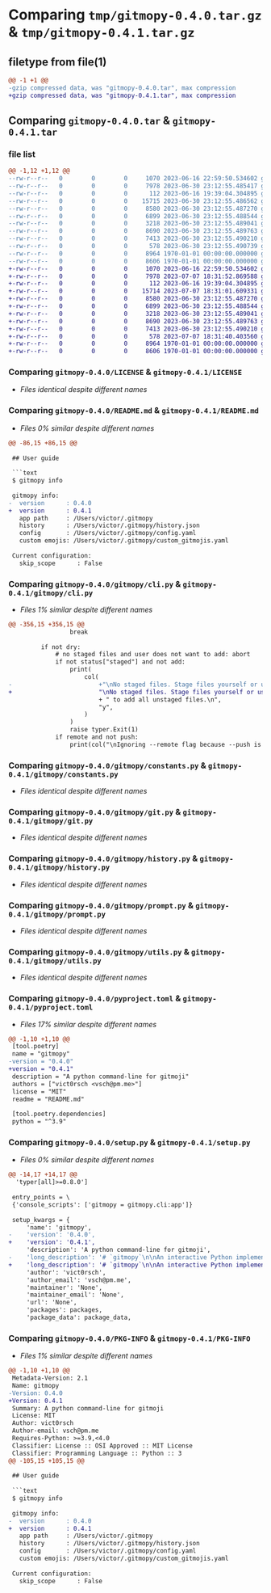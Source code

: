 # Comparing `tmp/gitmopy-0.4.0.tar.gz` & `tmp/gitmopy-0.4.1.tar.gz`

## filetype from file(1)

```diff
@@ -1 +1 @@
-gzip compressed data, was "gitmopy-0.4.0.tar", max compression
+gzip compressed data, was "gitmopy-0.4.1.tar", max compression
```

## Comparing `gitmopy-0.4.0.tar` & `gitmopy-0.4.1.tar`

### file list

```diff
@@ -1,12 +1,12 @@
--rw-r--r--   0        0        0     1070 2023-06-16 22:59:50.534602 gitmopy-0.4.0/LICENSE
--rw-r--r--   0        0        0     7978 2023-06-30 23:12:55.485417 gitmopy-0.4.0/README.md
--rw-r--r--   0        0        0      112 2023-06-16 19:39:04.304895 gitmopy-0.4.0/gitmopy/__init__.py
--rw-r--r--   0        0        0    15715 2023-06-30 23:12:55.486562 gitmopy-0.4.0/gitmopy/cli.py
--rw-r--r--   0        0        0     8580 2023-06-30 23:12:55.487270 gitmopy-0.4.0/gitmopy/constants.py
--rw-r--r--   0        0        0     6899 2023-06-30 23:12:55.488544 gitmopy-0.4.0/gitmopy/git.py
--rw-r--r--   0        0        0     3218 2023-06-30 23:12:55.489041 gitmopy-0.4.0/gitmopy/history.py
--rw-r--r--   0        0        0     8690 2023-06-30 23:12:55.489763 gitmopy-0.4.0/gitmopy/prompt.py
--rw-r--r--   0        0        0     7413 2023-06-30 23:12:55.490210 gitmopy-0.4.0/gitmopy/utils.py
--rw-r--r--   0        0        0      578 2023-06-30 23:12:55.490739 gitmopy-0.4.0/pyproject.toml
--rw-r--r--   0        0        0     8964 1970-01-01 00:00:00.000000 gitmopy-0.4.0/setup.py
--rw-r--r--   0        0        0     8606 1970-01-01 00:00:00.000000 gitmopy-0.4.0/PKG-INFO
+-rw-r--r--   0        0        0     1070 2023-06-16 22:59:50.534602 gitmopy-0.4.1/LICENSE
+-rw-r--r--   0        0        0     7978 2023-07-07 18:31:52.869588 gitmopy-0.4.1/README.md
+-rw-r--r--   0        0        0      112 2023-06-16 19:39:04.304895 gitmopy-0.4.1/gitmopy/__init__.py
+-rw-r--r--   0        0        0    15714 2023-07-07 18:31:01.609331 gitmopy-0.4.1/gitmopy/cli.py
+-rw-r--r--   0        0        0     8580 2023-06-30 23:12:55.487270 gitmopy-0.4.1/gitmopy/constants.py
+-rw-r--r--   0        0        0     6899 2023-06-30 23:12:55.488544 gitmopy-0.4.1/gitmopy/git.py
+-rw-r--r--   0        0        0     3218 2023-06-30 23:12:55.489041 gitmopy-0.4.1/gitmopy/history.py
+-rw-r--r--   0        0        0     8690 2023-06-30 23:12:55.489763 gitmopy-0.4.1/gitmopy/prompt.py
+-rw-r--r--   0        0        0     7413 2023-06-30 23:12:55.490210 gitmopy-0.4.1/gitmopy/utils.py
+-rw-r--r--   0        0        0      578 2023-07-07 18:31:40.403560 gitmopy-0.4.1/pyproject.toml
+-rw-r--r--   0        0        0     8964 1970-01-01 00:00:00.000000 gitmopy-0.4.1/setup.py
+-rw-r--r--   0        0        0     8606 1970-01-01 00:00:00.000000 gitmopy-0.4.1/PKG-INFO
```

### Comparing `gitmopy-0.4.0/LICENSE` & `gitmopy-0.4.1/LICENSE`

 * *Files identical despite different names*

### Comparing `gitmopy-0.4.0/README.md` & `gitmopy-0.4.1/README.md`

 * *Files 0% similar despite different names*

```diff
@@ -86,15 +86,15 @@
 
 ## User guide
 
 ```text
 $ gitmopy info
 
 gitmopy info:
-  version      : 0.4.0
+  version      : 0.4.1
   app path     : /Users/victor/.gitmopy
   history      : /Users/victor/.gitmopy/history.json
   config       : /Users/victor/.gitmopy/config.yaml
   custom emojis: /Users/victor/.gitmopy/custom_gitmojis.yaml
 
 Current configuration:
   skip_scope      : False
```

### Comparing `gitmopy-0.4.0/gitmopy/cli.py` & `gitmopy-0.4.1/gitmopy/cli.py`

 * *Files 1% similar despite different names*

```diff
@@ -356,15 +356,15 @@
                 break
 
         if not dry:
             # no staged files and user does not want to add: abort
             if not status["staged"] and not add:
                 print(
                     col(
-                        +"\nNo staged files. Stage files yourself or use [b]--add[/b]"
+                        "\nNo staged files. Stage files yourself or use [b]--add[/b]"
                         + " to add all unstaged files.\n",
                         "y",
                     )
                 )
                 raise typer.Exit(1)
             if remote and not push:
                 print(col("\nIgnoring --remote flag because --push is not set\n", "y"))
```

### Comparing `gitmopy-0.4.0/gitmopy/constants.py` & `gitmopy-0.4.1/gitmopy/constants.py`

 * *Files identical despite different names*

### Comparing `gitmopy-0.4.0/gitmopy/git.py` & `gitmopy-0.4.1/gitmopy/git.py`

 * *Files identical despite different names*

### Comparing `gitmopy-0.4.0/gitmopy/history.py` & `gitmopy-0.4.1/gitmopy/history.py`

 * *Files identical despite different names*

### Comparing `gitmopy-0.4.0/gitmopy/prompt.py` & `gitmopy-0.4.1/gitmopy/prompt.py`

 * *Files identical despite different names*

### Comparing `gitmopy-0.4.0/gitmopy/utils.py` & `gitmopy-0.4.1/gitmopy/utils.py`

 * *Files identical despite different names*

### Comparing `gitmopy-0.4.0/pyproject.toml` & `gitmopy-0.4.1/pyproject.toml`

 * *Files 17% similar despite different names*

```diff
@@ -1,10 +1,10 @@
 [tool.poetry]
 name = "gitmopy"
-version = "0.4.0"
+version = "0.4.1"
 description = "A python command-line for gitmoji"
 authors = ["vict0rsch <vsch@pm.me>"]
 license = "MIT"
 readme = "README.md"
 
 [tool.poetry.dependencies]
 python = "^3.9"
```

### Comparing `gitmopy-0.4.0/setup.py` & `gitmopy-0.4.1/setup.py`

 * *Files 0% similar despite different names*

```diff
@@ -14,17 +14,17 @@
  'typer[all]>=0.8.0']
 
 entry_points = \
 {'console_scripts': ['gitmopy = gitmopy.cli:app']}
 
 setup_kwargs = {
     'name': 'gitmopy',
-    'version': '0.4.0',
+    'version': '0.4.1',
     'description': 'A python command-line for gitmoji',
-    'long_description': '# `gitmopy`\n\nAn interactive Python implementation of the Gitmoji convention: [gitmoji.dev/](https://gitmoji.dev/)\n\n```text\npip install gitmopy\n```\n\n![demo-gitmopy](./assets/demo-gitmopy.gif)\n\n## How to use\n\n* I typically use `$ gitmopy commit --add --keep-alive`\n* Navigate through options with ⬆️ and ⬇️\n* **Select** option with **`space`**\n* **Validate** selection with **`enter`**\n* Press **`tab`** to **auto-complete**\n  * Press `tab` on an empty line to see history\n* **Restart commit** with **`crtl+c`**\n  * The keyboard interruption will be caught once, then press `enter` to restart\n* Push (and set upstream if need be)\n* Commit again 🔄\n\nUse your own emojis by editing the "custom emojis" file listed by `gitmopy info`!\n\n## Suggested shortcuts\n\n```bash\nalias gpy="gitmopy"\nalias gpyc="gitmopy commit"\nalias gpya="gitmopy commit --add"\nalias gpyk="gitmopy commit --add --keep-alive"\n```\n\n![gpyk depo](assets/gpyk.png)\n\n## Examples\n\n```bash\n# Typical daily use-case\n# ----------------------\n\n# continuously commit, interactively select files to stage\n$ gitmopy commit --add --keep-alive\n\n# same using an alias, + push after every commit (could be dangerous)\n$ gpyk --push\n\n\n# Specific usage\n# --------------\n\n# commit currently staged files. Will fail if no file is staged.\n$ gitmopy commit\n\n# Enable interactive file selection if no file is currently staged. Ignored if\n# there are staged files.\n$ gitmopy commit --add\n\n# Commit continuously: don\'t leave the CLI after the first commit but restart\n# the commit procedure.\n$ gitmopy commit --keep-alive\n\n# Push to remote repositories after commit.\n# Interactively select remotes to push to if there are more than 1.\n$ gitmopy commit --push\n\n# Push to specific remotes\n$ gitmopy commit --push --remote origin --remote upstream\n\n# Make and display a commit message without staging/committing/pushing\n$ gitmopy commit --dry\n\n# configure gitmopy\n$ gitmopy config\n\n# print version, data paths and current configuration\n$ gitmopy info\n\n# print helps\n$ gitmopy --help\n$ gitmopy commit --help\n```\n\n⚠️ The sync feature is still experimental. It will `pull` then `push` but in the case of several remotes and the branch not existing on one of them, I recommend you deal with it with `git` manually.\n\n## User guide\n\n```text\n$ gitmopy info\n\ngitmopy info:\n  version      : 0.4.0\n  app path     : /Users/victor/.gitmopy\n  history      : /Users/victor/.gitmopy/history.json\n  config       : /Users/victor/.gitmopy/config.yaml\n  custom emojis: /Users/victor/.gitmopy/custom_gitmojis.yaml\n\nCurrent configuration:\n  skip_scope      : False\n  skip_message    : False\n  capitalize_title: True\n  enable_history  : True\n```\n\nUpdate configuration with\n\n```text\n$ gitmopy config\n$ gitmopy config\n❓ Configure gitmopy locally. Use \'space\' to (de-)select, \'enter\' to validate.\n❯ ○ Skip commit scope\n  ○ Skip commit message\n  ◉ Capitalize commit title\n  ◉ Remember commit history for auto-complete and emoji sorting\n\nConfig will be saved in /Users/victor/.gitmopy/config.yaml.\n```\n\nGet help with\n\n```text\n$ gitmopy --help\n\n Usage: gitmopy [OPTIONS] COMMAND [ARGS]...\n\n╭─ Options ───────────────────────────────────────────────────────────────────────────╮\n│ --install-completion          Install completion for the current shell.             │\n│ --show-completion             Show completion for the current shell, to copy it or  │\n│                               customize the installation.                           │\n│ --help                        Show this message and exit.                           │\n╰─────────────────────────────────────────────────────────────────────────────────────╯\n╭─ Commands ──────────────────────────────────────────────────────────────────────────╮\n│ commit  Commit staged files. Use --add to interactively select files to stage if    │\n│         none is already staged                                                      │\n│ config  Configure gitmopy                                                           │\n│ info    Print gitmopy info                                                          │\n╰─────────────────────────────────────────────────────────────────────────────────────╯\n\n$ gitmopy commit --help\n\n Usage: gitmopy commit [OPTIONS]\n\n Commit staged files. Use --add to interactively select files to stage if none is\n already staged\n\n╭─ Options ───────────────────────────────────────────────────────────────────────────╮\n│ --repo                             TEXT  Path to the git repository [default: .]    │\n│ --add           --no-add                 Whether or not to interactively select     │\n│                                          files to stage if none is already staged   │\n│                                          [default: no-add]                          │\n│ --push          --no-push                Whether to `git push` after commit. If     │\n│                                          multiple remotes exist, you will be asked  │\n│                                          to interactively choose the ones to push   │\n│                                          to. Use --remote to skip interactive       │\n│                                          selection. Disabled by default.            │\n│                                          [default: no-push]                         │\n│ --dry           --no-dry                 Whether or not to actually commit.         │\n│                                          [default: no-dry]                          │\n│ --remote                           TEXT  Remote to push to after commit. Use to     │\n│                                          skip interactive remote selection when     │\n│                                          several exist. Use several \'--remote       │\n│                                          {remote name}\' to push to multiple remotes │\n│ --keep-alive    --no-keep-alive          Whether or not to keep the app alive after │\n│                                          commit, to be ready for another one.       │\n│                                          [default: no-keep-alive]                   │\n│ --help                                   Show this message and exit.                │\n╰─────────────────────────────────────────────────────────────────────────────────────╯\n```\n\n## To Do\n\n* Features\n  * *If requested:*\n    * Install hook\n    * `git commit` flags (like `-S`)\n    * max history length (if loading the json becomes slow)\n* Tests\n  * [typer.tiangolo.com/tutorial/testing/](https://typer.tiangolo.com/tutorial/testing/)\n  * 👋 **Help wanted**\n* Docs\n  * Not critical\n\n## Resources\n\n`gitmopy` is inspired by [`gitmoji-cli`](https://github.com/carloscuesta/gitmoji-cli).\n\nIt is built thanks to:\n\n* [`typer`](https://github.com/tiangolo/typer)\n* [`InquirePy`](https://github.com/kazhala/InquirerPy)\n* [`GitPython`](https://github.com/gitpython-developers/GitPython)\n',
+    'long_description': '# `gitmopy`\n\nAn interactive Python implementation of the Gitmoji convention: [gitmoji.dev/](https://gitmoji.dev/)\n\n```text\npip install gitmopy\n```\n\n![demo-gitmopy](./assets/demo-gitmopy.gif)\n\n## How to use\n\n* I typically use `$ gitmopy commit --add --keep-alive`\n* Navigate through options with ⬆️ and ⬇️\n* **Select** option with **`space`**\n* **Validate** selection with **`enter`**\n* Press **`tab`** to **auto-complete**\n  * Press `tab` on an empty line to see history\n* **Restart commit** with **`crtl+c`**\n  * The keyboard interruption will be caught once, then press `enter` to restart\n* Push (and set upstream if need be)\n* Commit again 🔄\n\nUse your own emojis by editing the "custom emojis" file listed by `gitmopy info`!\n\n## Suggested shortcuts\n\n```bash\nalias gpy="gitmopy"\nalias gpyc="gitmopy commit"\nalias gpya="gitmopy commit --add"\nalias gpyk="gitmopy commit --add --keep-alive"\n```\n\n![gpyk depo](assets/gpyk.png)\n\n## Examples\n\n```bash\n# Typical daily use-case\n# ----------------------\n\n# continuously commit, interactively select files to stage\n$ gitmopy commit --add --keep-alive\n\n# same using an alias, + push after every commit (could be dangerous)\n$ gpyk --push\n\n\n# Specific usage\n# --------------\n\n# commit currently staged files. Will fail if no file is staged.\n$ gitmopy commit\n\n# Enable interactive file selection if no file is currently staged. Ignored if\n# there are staged files.\n$ gitmopy commit --add\n\n# Commit continuously: don\'t leave the CLI after the first commit but restart\n# the commit procedure.\n$ gitmopy commit --keep-alive\n\n# Push to remote repositories after commit.\n# Interactively select remotes to push to if there are more than 1.\n$ gitmopy commit --push\n\n# Push to specific remotes\n$ gitmopy commit --push --remote origin --remote upstream\n\n# Make and display a commit message without staging/committing/pushing\n$ gitmopy commit --dry\n\n# configure gitmopy\n$ gitmopy config\n\n# print version, data paths and current configuration\n$ gitmopy info\n\n# print helps\n$ gitmopy --help\n$ gitmopy commit --help\n```\n\n⚠️ The sync feature is still experimental. It will `pull` then `push` but in the case of several remotes and the branch not existing on one of them, I recommend you deal with it with `git` manually.\n\n## User guide\n\n```text\n$ gitmopy info\n\ngitmopy info:\n  version      : 0.4.1\n  app path     : /Users/victor/.gitmopy\n  history      : /Users/victor/.gitmopy/history.json\n  config       : /Users/victor/.gitmopy/config.yaml\n  custom emojis: /Users/victor/.gitmopy/custom_gitmojis.yaml\n\nCurrent configuration:\n  skip_scope      : False\n  skip_message    : False\n  capitalize_title: True\n  enable_history  : True\n```\n\nUpdate configuration with\n\n```text\n$ gitmopy config\n$ gitmopy config\n❓ Configure gitmopy locally. Use \'space\' to (de-)select, \'enter\' to validate.\n❯ ○ Skip commit scope\n  ○ Skip commit message\n  ◉ Capitalize commit title\n  ◉ Remember commit history for auto-complete and emoji sorting\n\nConfig will be saved in /Users/victor/.gitmopy/config.yaml.\n```\n\nGet help with\n\n```text\n$ gitmopy --help\n\n Usage: gitmopy [OPTIONS] COMMAND [ARGS]...\n\n╭─ Options ───────────────────────────────────────────────────────────────────────────╮\n│ --install-completion          Install completion for the current shell.             │\n│ --show-completion             Show completion for the current shell, to copy it or  │\n│                               customize the installation.                           │\n│ --help                        Show this message and exit.                           │\n╰─────────────────────────────────────────────────────────────────────────────────────╯\n╭─ Commands ──────────────────────────────────────────────────────────────────────────╮\n│ commit  Commit staged files. Use --add to interactively select files to stage if    │\n│         none is already staged                                                      │\n│ config  Configure gitmopy                                                           │\n│ info    Print gitmopy info                                                          │\n╰─────────────────────────────────────────────────────────────────────────────────────╯\n\n$ gitmopy commit --help\n\n Usage: gitmopy commit [OPTIONS]\n\n Commit staged files. Use --add to interactively select files to stage if none is\n already staged\n\n╭─ Options ───────────────────────────────────────────────────────────────────────────╮\n│ --repo                             TEXT  Path to the git repository [default: .]    │\n│ --add           --no-add                 Whether or not to interactively select     │\n│                                          files to stage if none is already staged   │\n│                                          [default: no-add]                          │\n│ --push          --no-push                Whether to `git push` after commit. If     │\n│                                          multiple remotes exist, you will be asked  │\n│                                          to interactively choose the ones to push   │\n│                                          to. Use --remote to skip interactive       │\n│                                          selection. Disabled by default.            │\n│                                          [default: no-push]                         │\n│ --dry           --no-dry                 Whether or not to actually commit.         │\n│                                          [default: no-dry]                          │\n│ --remote                           TEXT  Remote to push to after commit. Use to     │\n│                                          skip interactive remote selection when     │\n│                                          several exist. Use several \'--remote       │\n│                                          {remote name}\' to push to multiple remotes │\n│ --keep-alive    --no-keep-alive          Whether or not to keep the app alive after │\n│                                          commit, to be ready for another one.       │\n│                                          [default: no-keep-alive]                   │\n│ --help                                   Show this message and exit.                │\n╰─────────────────────────────────────────────────────────────────────────────────────╯\n```\n\n## To Do\n\n* Features\n  * *If requested:*\n    * Install hook\n    * `git commit` flags (like `-S`)\n    * max history length (if loading the json becomes slow)\n* Tests\n  * [typer.tiangolo.com/tutorial/testing/](https://typer.tiangolo.com/tutorial/testing/)\n  * 👋 **Help wanted**\n* Docs\n  * Not critical\n\n## Resources\n\n`gitmopy` is inspired by [`gitmoji-cli`](https://github.com/carloscuesta/gitmoji-cli).\n\nIt is built thanks to:\n\n* [`typer`](https://github.com/tiangolo/typer)\n* [`InquirePy`](https://github.com/kazhala/InquirerPy)\n* [`GitPython`](https://github.com/gitpython-developers/GitPython)\n',
     'author': 'vict0rsch',
     'author_email': 'vsch@pm.me',
     'maintainer': 'None',
     'maintainer_email': 'None',
     'url': 'None',
     'packages': packages,
     'package_data': package_data,
```

### Comparing `gitmopy-0.4.0/PKG-INFO` & `gitmopy-0.4.1/PKG-INFO`

 * *Files 1% similar despite different names*

```diff
@@ -1,10 +1,10 @@
 Metadata-Version: 2.1
 Name: gitmopy
-Version: 0.4.0
+Version: 0.4.1
 Summary: A python command-line for gitmoji
 License: MIT
 Author: vict0rsch
 Author-email: vsch@pm.me
 Requires-Python: >=3.9,<4.0
 Classifier: License :: OSI Approved :: MIT License
 Classifier: Programming Language :: Python :: 3
@@ -105,15 +105,15 @@
 
 ## User guide
 
 ```text
 $ gitmopy info
 
 gitmopy info:
-  version      : 0.4.0
+  version      : 0.4.1
   app path     : /Users/victor/.gitmopy
   history      : /Users/victor/.gitmopy/history.json
   config       : /Users/victor/.gitmopy/config.yaml
   custom emojis: /Users/victor/.gitmopy/custom_gitmojis.yaml
 
 Current configuration:
   skip_scope      : False
```


